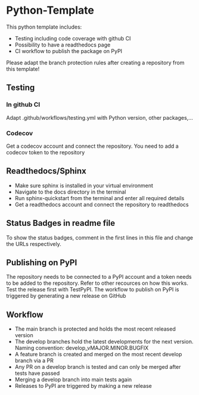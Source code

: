 [//]: # ([![Documentation Status]&#40;https://readthedocs.org/projects/xxxxxx/badge/?version=latest&#41;]&#40;https://xxxxxx.readthedocs.io/en/latest/?badge=latest&#41;)

[//]: # (![Testing]&#40;https://github.com/xxxxxx/actions/workflows/00deploy.yml/badge.svg?branch=develop&#41;)

[//]: # ([![codecov]&#40;https://codecov.io/gh/xxxxxx/graph/badge.svg?token=RVR402OGG0&#41;]&#40;https://codecov.io/gh/xxxxxx&#41;)

[//]: # ([![Code style: black]&#40;https://img.shields.io/badge/code%20style-black-000000.svg&#41;]&#40;https://github.com/psf/black&#41;)

[//]: # ([![PyPI version]&#40;https://badge.fury.io/py/xxxxxx.svg&#41;]&#40;https://pypi.org/project/xxxxxx/&#41;)


# Python-Template
This python template includes:
- Testing including code coverage with github CI
- Possibility to have a readthedocs page
- CI workflow to publish the package on PyPI

Please adapt the branch protection rules after creating a repository from this template!

## Testing
### In github CI
Adapt .github/workflows/testing.yml with Python version, other packages,...

### Codecov
Get a codecov account and connect the repository. You need to add a codecov token to the repository

## Readthedocs/Sphinx
- Make sure sphinx is installed in your virtual environment
- Navigate to the docs directory in the terminal
- Run sphinx-quickstart from the terminal and enter all required details
- Get a readthedocs account and connect the repository to readthedocs

## Status Badges in readme file
To show the status badges, comment in the first lines in this file and change the URLs respectively.

## Publishing on PyPI
The repository needs to be connected to a PyPI account and a token needs to be added to the repository. Refer to other
recources on how this works. Test the release first with TestPyPI. The workflow to publish on PyPI is triggered by
generating a new release on GitHub

## Workflow
- The main branch is protected and holds the most recent released version
- The develop branches hold the latest developments for the next version. Naming convention: develop_vMAJOR.MINOR.BUGFIX
- A feature branch is created and merged on the most recent develop branch via a PR
- Any PR on a develop branch is tested and can only be merged after tests have passed
- Merging a develop branch into main tests again
- Releases to PyPI are triggered by making a new release
